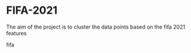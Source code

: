 # FIFA-2021
The aim of the project is to cluster the data points based on the fifa 2021 features 
  
  
  fifa
  
